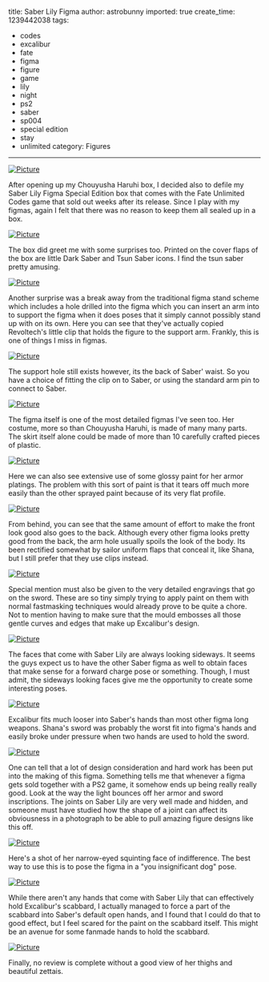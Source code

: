 title: Saber Lily Figma
author: astrobunny
imported: true
create_time: 1239442038
tags:
- codes
- excalibur
- fate
- figma
- figure
- game
- lily
- night
- ps2
- saber
- sp004
- special edition
- stay
- unlimited
category: Figures
---
 [![](wp-uploads/2009/04/wpid-100-5485-500x375.jpg "Picture")](/images/wp-uploads/2009/04/wpid-100-5485.jpg)  
  
After opening up my Chouyusha Haruhi box, I decided also to defile my Saber Lily Figma Special Edition box that comes with the Fate Unlimited Codes game that sold out weeks after its release. Since I play with my figmas, again I felt that there was no reason to keep them all sealed up in a box.  
<!--more-->  
 [![](wp-uploads/2009/04/wpid-100-5483-500x375.jpg "Picture")](/images/wp-uploads/2009/04/wpid-100-5483.jpg)  
  
The box did greet me with some surprises too. Printed on the cover flaps of the box are little Dark Saber and Tsun Saber icons. I find the tsun saber pretty amusing.  
  
 [![](wp-uploads/2009/04/wpid-100-5489-500x375.jpg "Picture")](/images/wp-uploads/2009/04/wpid-100-5489.jpg)  
  
Another surprise was a break away from the traditional figma stand scheme which includes a hole drilled into the figma which you can insert an arm into to support the figma when it does poses that it simply cannot possibly stand up with on its own. Here you can see that they've actually copied Revoltech's little clip that holds the figure to the support arm. Frankly, this is one of things I miss in figmas.  
  
 [![](wp-uploads/2009/04/wpid-100-5506-500x375.jpg "Picture")](/images/wp-uploads/2009/04/wpid-100-5506.jpg)  
  
The support hole still exists however, its the back of Saber' waist. So you have a choice of fitting the clip on to Saber, or using the standard arm pin to connect to Saber.  
  
 [![](wp-uploads/2009/04/wpid-100-5502-500x375.jpg "Picture")](/images/wp-uploads/2009/04/wpid-100-5502.jpg)  
  
The figma itself is one of the most detailed figmas I've seen too. Her costume, more so than Chouyusha Haruhi, is made of many many parts. The skirt itself alone could be made of more than 10 carefully crafted pieces of plastic.  
  
 [![](wp-uploads/2009/04/wpid-100-5505-500x666.jpg "Picture")](/images/wp-uploads/2009/04/wpid-100-5505.jpg)  
  
Here we can also see extensive use of some glossy paint for her armor platings. The problem with this sort of paint is that it tears off much more easily than the other sprayed paint because of its very flat profile.  
  
 [![](wp-uploads/2009/04/wpid-100-5507-500x666.jpg "Picture")](/images/wp-uploads/2009/04/wpid-100-5507.jpg)  
  
From behind, you can see that the same amount of effort to make the front look good also goes to the back. Although every other figma looks pretty good from the back, the arm hole usually spoils the look of the body. Its been rectified somewhat by sailor uniform flaps that conceal it, like Shana, but I still prefer that they use clips instead.  
  
 [![](wp-uploads/2009/04/wpid-100-5501-500x375.jpg "Picture")](/images/wp-uploads/2009/04/wpid-100-5501.jpg)  
  
Special mention must also be given to the very detailed engravings that go on the sword. These are so tiny simply trying to apply paint on them with normal fastmasking techniques would already prove to be quite a chore. Not to mention having to make sure that the mould embosses all those gentle curves and edges that make up Excalibur's design.  
  
 [![](wp-uploads/2009/04/wpid-100-5511-500x666.jpg "Picture")](/images/wp-uploads/2009/04/wpid-100-5511.jpg)  
  
The faces that come with Saber Lily are always looking sideways. It seems the guys expect us to have the other Saber figma as well to obtain faces that make sense for a forward charge pose or something. Though, I must admit, the sideways looking faces give me the opportunity to create some interesting poses.  
  
 [![](wp-uploads/2009/04/wpid-100-5517-500x375.jpg "Picture")](/images/wp-uploads/2009/04/wpid-100-5517.jpg)  
  
Excalibur fits much looser into Saber's hands than most other figma long weapons. Shana's sword was probably the worst fit into figma's hands and easily broke under pressure when two hands are used to hold the sword.  
  
 [![](wp-uploads/2009/04/wpid-100-5527-500x375.jpg "Picture")](/images/wp-uploads/2009/04/wpid-100-5527.jpg)  
  
One can tell that a lot of design consideration and hard work has been put into the making of this figma. Something tells me that whenever a figma gets sold together with a PS2 game, it somehow ends up being really really good. Look at the way the light bounces off her armor and sword inscriptions. The joints on Saber Lily are very well made and hidden, and someone must have studied how the shape of a joint can affect its obviousness in a photograph to be able to pull amazing figure designs like this off.  
  
 [![](wp-uploads/2009/04/wpid-100-5531-500x375.jpg "Picture")](/images/wp-uploads/2009/04/wpid-100-5531.jpg)  
  
Here's a shot of her narrow-eyed squinting face of indifference. The best way to use this is to pose the figma in a "you insignificant dog" pose.  
  
 [![](wp-uploads/2009/04/wpid-100-5536-500x666.jpg "Picture")](/images/wp-uploads/2009/04/wpid-100-5536.jpg)  
  
While there aren't any hands that come with Saber Lily that can effectively hold Excalibur's scabbard, I actually managed to force a part of the scabbard into Saber's default open hands, and I found that I could do that to good effect, but I feel scared for the paint on the scabbard itself. This might be an avenue for some fanmade hands to hold the scabbard.  
  
 [![](wp-uploads/2009/04/wpid-100-5545-500x666.jpg "Picture")](/images/wp-uploads/2009/04/wpid-100-5545.jpg)  
  
Finally, no review is complete without a good view of her thighs and beautiful zettais.